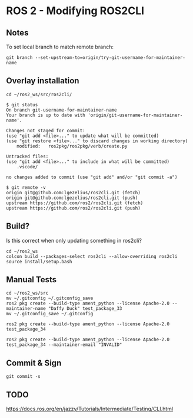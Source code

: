# ROS 2 - Modifying ROS2CLI

## Notes

To set local branch to match remote branch:

    git branch --set-upstream-to=origin/try-git-username-for-maintainer-name 

## Overlay installation

    cd ~/ros2_ws/src/ros2cli/

    $ git status
    On branch git-username-for-maintainer-name
    Your branch is up to date with 'origin/git-username-for-maintainer-name'.

    Changes not staged for commit:
    (use "git add <file>..." to update what will be committed)
    (use "git restore <file>..." to discard changes in working directory)
        modified:   ros2pkg/ros2pkg/verb/create.py

    Untracked files:
    (use "git add <file>..." to include in what will be committed)
        .vscode/

    no changes added to commit (use "git add" and/or "git commit -a")

    $ git remote -v
    origin git@github.com:lgezelius/ros2cli.git (fetch)
    origin git@github.com:lgezelius/ros2cli.git (push)
    upstream https://github.com/ros2/ros2cli.git (fetch)
    upstream https://github.com/ros2/ros2cli.git (push)

## Build?

Is this correct when only updating something in ros2cli?

    cd ~/ros2_ws
    colcon build --packages-select ros2cli --allow-overriding ros2cli
    source install/setup.bash

## Manual Tests

    cd ~/ros2_ws/src
    mv ~/.gitconfig ~/.gitconfig_save
    ros2 pkg create --build-type ament_python --license Apache-2.0 --maintainer-name "Daffy Duck" test_package_33
    mv ~/.gitconfig_save ~/.gitconfig

    ros2 pkg create --build-type ament_python --license Apache-2.0 test_package_34

    ros2 pkg create --build-type ament_python --license Apache-2.0 test_package_34 --maintainer-email "INVALID"

## Commit & Sign

    git commit -s

## TODO

<https://docs.ros.org/en/jazzy/Tutorials/Intermediate/Testing/CLI.html>
